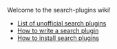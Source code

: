 Welcome to the search-plugins wiki!

* [List of unofficial search plugins](wiki/Unofficial-search-plugins)
* [How to write a search plugin](wiki/How-to-write-a-search-plugin)
* [How to install search plugins](wiki/Install-search-plugins)